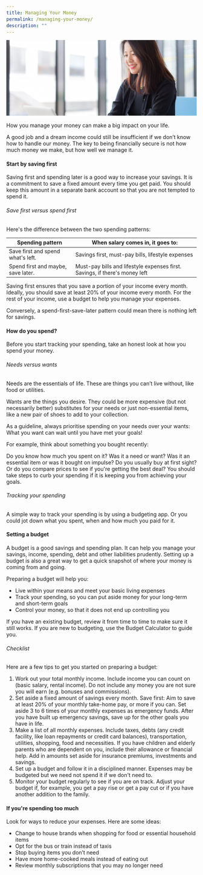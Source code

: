 ```yaml
---
title: Managing Your Money
permalink: /managing-your-money/
description: ""
---
```

![](/images/Are%20You%20Planning%20Your%20Finances/managing-your-money.jfif)

How you manage your money can make a big impact on your life. 

A good job and a dream income could still be insufficient if we don’t know how to handle our money. The key to being financially secure is not how much money we make, but how well we manage it. 

#### Start by saving first
Saving first and spending later is a good way to increase your savings. It is a commitment to save a fixed amount every time you get paid. You should keep this amount in a separate bank account so that you are not tempted to spend it.

###### Save first versus spend first
Here's the difference between the two spending patterns:


| Spending pattern | When salary comes in, it goes to:| 
| -------- | -------- | 
| Save first and spend what's left.     | Savings first, must-pay bills, lifestyle expenses
Spend first and maybe, save later.     | Must-pay bills and lifestyle expenses first. Savings, if there's money left

Saving first ensures that you save a portion of your income every month. Ideally, you should save at least 20% of your income every month. For the rest of your income, use a budget to help you manage your expenses.

Conversely, a spend-first-save-later pattern could mean there is nothing left for savings.

#### How do you spend?
Before you start tracking your spending, take an honest look at how you spend your money.

###### Needs versus wants
Needs are the essentials of life. These are things you can’t live without, like food or utilities.

Wants are the things you desire. They could be more expensive (but not necessarily better) substitutes for your needs or just non-essential items, like a new pair of shoes to add to your collection.

As a guideline, always prioritise spending on your needs over your wants: What you want can wait until you have met your goals!

For example, think about something you bought recently:

Do you know how much you spent on it?
Was it a need or want? Was it an essential item or was it bought on impulse?
Do you usually buy at first sight? Or do you compare prices to see if you're getting the best deal?
You should take steps to curb your spending if it is keeping you from achieving your goals.

###### Tracking your spending
A simple way to track your spending is by using a budgeting app. Or you could jot down what you spent, when and how much you paid for it.

#### Setting a budget
A budget is a good savings and spending plan. It can help you manage your savings, income, spending, debt and other liabilities prudently. Setting up a budget is also a great way to get a quick snapshot of where your money is coming from and going.

Preparing a budget will help you:

* Live within your means and meet your basic living expenses
* Track your spending, so you can put aside money for your long-term and short-term goals
* Control your money, so that it does not end up controlling you

If you have an existing budget, review it from time to time to make sure it still works. If you are new to budgeting, use the Budget Calculator to guide you.


###### Checklist 
Here are a few tips to get you started on preparing a budget:

1. Work out your total monthly income. Include income you can count on (basic salary, rental income). Do not include any money you are not sure you will earn (e.g. bonuses and commissions).
2. Set aside a fixed amount of savings every month. Save first: Aim to save at least 20% of your monthly take-home pay, or more if you can. Set aside 3 to 6 times of your monthly expenses as emergency funds. After you have built up emergency savings, save up for the other goals you have in life.
3. Make a list of all monthly expenses. Include taxes, debts (any credit facility, like loan repayments or credit card balances), transportation, utilities, shopping, food and necessities. If you have children and elderly parents who are dependent on you, include their allowance or financial help. Add in amounts set aside for insurance premiums, investments and savings.
4. Set up a budget and follow it in a disciplined manner. Expenses may be budgeted but we need not spend it if we don't need to.
5. Monitor your budget regularly to see if you are on track. Adjust your budget if, for example, you get a pay rise or get a pay cut or if you have another addition to the family.
 

#### If you're spending too much
Look for ways to reduce your expenses. Here are some ideas:

* Change to house brands when shopping for food or essential household items
* Opt for the bus or train instead of taxis
* Stop buying items you don’t need
* Have more home-cooked meals instead of eating out
* Review monthly subscriptions that you may no longer need

